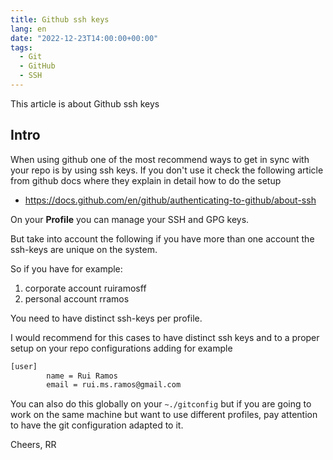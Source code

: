 ```yaml
---
title: Github ssh keys
lang: en
date: "2022-12-23T14:00:00+00:00"
tags:
  - Git
  - GitHub
  - SSH
---
```


This article is about Github ssh keys

## Intro ##

When using github one of the most recommend ways to get in sync with your repo is by using ssh keys. If you don't use it check the following article from github docs where they explain in detail how to do the setup

* <https://docs.github.com/en/github/authenticating-to-github/about-ssh>

On your **Profile** you can manage your SSH and GPG keys.

But take into account the following if you have more than one account the ssh-keys are unique on the system.

So if you have for example:

1. corporate account ruiramosff
1. personal account rramos

You need to have distinct ssh-keys per profile.

I would recommend for this cases to have distinct ssh keys and to a proper setup on your repo configurations adding for example

```bash
[user]
        name = Rui Ramos
        email = rui.ms.ramos@gmail.com
```

You can also do this globally on your `~./gitconfig` but if you are going to work on the same machine but want to use different profiles, pay attention to have the git configuration adapted to it.

Cheers,
RR
